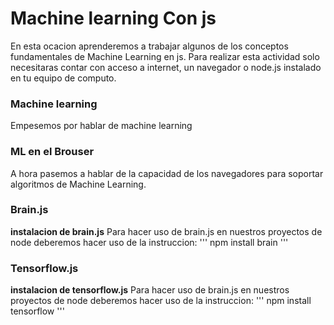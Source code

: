 # Machine learning Con js
En esta ocacion aprenderemos a trabajar algunos de los conceptos fundamentales de Machine Learning en js. Para realizar esta actividad solo necesitaras contar con acceso a internet, un navegador o node.js instalado en tu equipo de computo.

### Machine learning
Empesemos por hablar de machine learning

### ML en el Brouser
A hora pasemos a hablar de la capacidad de los navegadores para soportar algoritmos de Machine Learning.

### Brain.js
**instalacion de brain.js**
Para hacer uso de brain.js en nuestros proyectos de node deberemos hacer uso de la instruccion:
'''
npm install brain
'''

### Tensorflow.js
**instalacion de tensorflow.js**
Para hacer uso de brain.js en nuestros proyectos de node deberemos hacer uso de la instruccion:
'''
npm install tensorflow
'''
